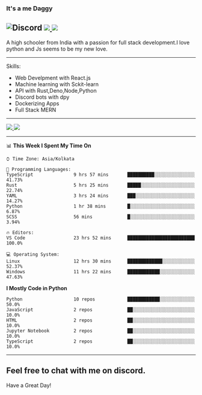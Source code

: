 
### It's a me Daggy

![Discord](https://img.shields.io/discord/491175207122370581?color=black&label=Discord&logo=discord) ![](https://img.shields.io/endpoint?url=https://dev.discordprofiles.me/api/badge/vscode/491174779278065689)<a href="https://github.com/Daggy1234">
  <img src="https://komarev.com/ghpvc/?username=Daggy1234&style=flat-square" />
</a>
 ----

A high schooler from India with a passion for full stack development.I love python and Js seems to be my new love. 

-----

Skills:

- Web Develpment with React.js
- Machine learning with Sckit-learn
- API with Rust,Deno,Node,Python
- Discord bots with dpy
- Dockerizing Apps
- Full Stack MERN

-----
<a href="https://github.com/Daggy1234">
  <img src="https://github-readme-stats.vercel.app/api?username=Daggy1234&show_icons=true&hide_border=true" />
</a><a href="https://github.com/Daggy1234">
  <img src="https://github-readme-stats.vercel.app/api/top-langs/?username=Daggy1234&layout=compact&langs_count=9&hide=css,html" />
</a>

---

<!--START_SECTION:waka-->
📊 **This Week I Spent My Time On** 

```text
⌚︎ Time Zone: Asia/Kolkata

💬 Programming Languages: 
TypeScript               9 hrs 57 mins       ██████████░░░░░░░░░░░░░░░   41.73% 
Rust                     5 hrs 25 mins       █████░░░░░░░░░░░░░░░░░░░░   22.74% 
YAML                     3 hrs 24 mins       ███░░░░░░░░░░░░░░░░░░░░░░   14.27% 
Python                   1 hr 38 mins        █░░░░░░░░░░░░░░░░░░░░░░░░   6.87% 
SCSS                     56 mins             █░░░░░░░░░░░░░░░░░░░░░░░░   3.94%

🔥 Editors: 
VS Code                  23 hrs 52 mins      █████████████████████████   100.0%

💻 Operating System: 
Linux                    12 hrs 30 mins      █████████████░░░░░░░░░░░░   52.37% 
Windows                  11 hrs 22 mins      ████████████░░░░░░░░░░░░░   47.63%

```

**I Mostly Code in Python** 

```text
Python                   10 repos            ████████████░░░░░░░░░░░░░   50.0% 
JavaScript               2 repos             ██░░░░░░░░░░░░░░░░░░░░░░░   10.0% 
HTML                     2 repos             ██░░░░░░░░░░░░░░░░░░░░░░░   10.0% 
Jupyter Notebook         2 repos             ██░░░░░░░░░░░░░░░░░░░░░░░   10.0% 
TypeScript               2 repos             ██░░░░░░░░░░░░░░░░░░░░░░░   10.0%

```



<!--END_SECTION:waka-->

---

Feel free to chat with me on discord.
-----
Have a Great Day!
